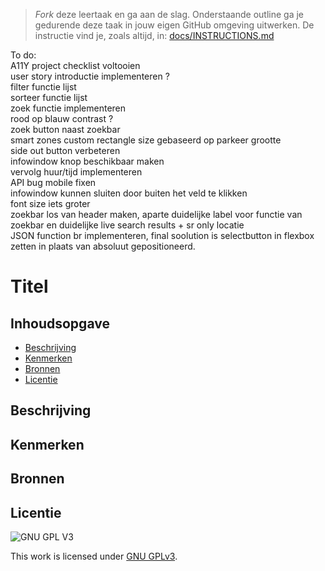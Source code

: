 > _Fork_ deze leertaak en ga aan de slag. Onderstaande outline ga je gedurende deze taak in jouw eigen GitHub omgeving uitwerken. De instructie vind je, zoals altijd, in: [docs/INSTRUCTIONS.md](docs/INSTRUCTIONS.md)

To do:  
A11Y project checklist voltooien  
user story introductie implementeren ?  
filter functie lijst  
sorteer functie lijst  
zoek functie implementeren  
rood op blauw contrast ?  
zoek button naast zoekbar  
smart zones custom rectangle size gebaseerd op parkeer grootte  
side out button verbeteren  
infowindow knop beschikbaar maken  
vervolg huur/tijd implementeren  
API bug mobile fixen  
infowindow kunnen sluiten door buiten het veld te klikken  
font size iets groter  
zoekbar los van header maken, aparte duidelijke label voor functie van zoekbar en duidelijke live search results + sr only locatie  
JSON function br implementeren, final soolution is selectbutton in flexbox zetten in plaats van absoluut gepositioneerd.  


# Titel
<!-- Geef je project een titel en schrijf in één zin wat het is -->

## Inhoudsopgave

  * [Beschrijving](#beschrijving)
  * [Kenmerken](#kenmerken)
  * [Bronnen](#bronnen)
  * [Licentie](#licentie)

## Beschrijving
<!-- In de Beschrijving staat hoe je project er uit ziet, hoe het werkt en wat je er mee kan. -->
<!-- Voeg een mooie poster visual toe 📸 -->
<!-- Voeg een link toe naar Github Pages 🌐-->

## Kenmerken
<!-- Bij Kenmerken staat welke technieken zijn gebruikt en hoe. Wat is de HTML structuur? Wat zijn de belangrijkste dingen in CSS? Wat is er met Javascript gedaan en hoe? Misschien heb je een framwork of library gebruikt? -->



## Bronnen

## Licentie

![GNU GPL V3](https://www.gnu.org/graphics/gplv3-127x51.png)

This work is licensed under [GNU GPLv3](./LICENSE).

